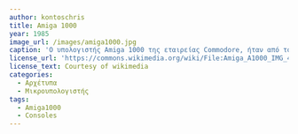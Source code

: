 ```yaml
---
author: kontoschris
title: Amiga 1000
year: 1985
image_url: /images/amiga1000.jpg
caption: 'O υπολογιστής Amiga 1000 της εταιρείας Commodore, ήταν από τους πρώτους πολυμεσικούς υπολογιστές με προχωρημένο για την εποχή σύστημα γραφικών και ήχου. Αποτέλεσε σημαντικό ανταγωνιστή του Atari ST και του Apple Macintosh. Τα παιχνίδια που είχαν αναπτυχθεί για την Amiga 1000 αποτέλεσαν σταθμό ειδικά το gameplay και τα προχωρημένα γραφικά για την εποχή.'
license_url: 'https://commons.wikimedia.org/wiki/File:Amiga_A1000_IMG_4275.jpg'
license_text: Courtesy of wikimedia
categories:
  - Αρχέτυπα
  - Μικρουπολογιστής
tags:
  - Amiga1000
  - Consoles
---
```

